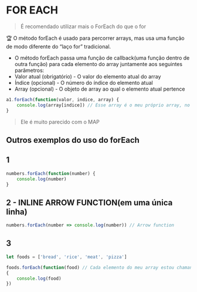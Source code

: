# FOR EACH

> É recomendado utilizar mais o ForEach do que o for
> 

🏆 O método forEach é usado para percorrer arrays, mas usa uma função de modo diferente do “laço for” tradicional.

- O método forEach passa uma função de callback(uma função dentro de outra função) para cada elemento do array juntamente aos seguintes parâmetros:
- Valor atual (obrigatório) - O valor do elemento atual do array
- Índice (opcional) - O número do índice do elemento atual
- Array (opcional) - O objeto de array ao qual o elemento atual pertence

```jsx
a1.forEach(function(valor, indice, array) {
	console.log(array[indice]) // Esse array é o meu próprio array, no caso o a1
}

```

> Ele é muito parecido com o MAP
> 

## Outros exemplos do uso do forEach

## 1

```jsx
numbers.forEach(function(number) {
	console.log(number)
}
```

## 2 - INLINE ARROW FUNCTION(em uma única linha)

```jsx
numbers.forEach(number => console.log(number)) // Arrow function
```

## 3

```jsx
let foods = ['bread', 'rice', 'meat', 'pizza']

foods.forEach(function(food) // Cada elemento do meu array estou chamando de 'food' 
{
	console.log(food)
})
```